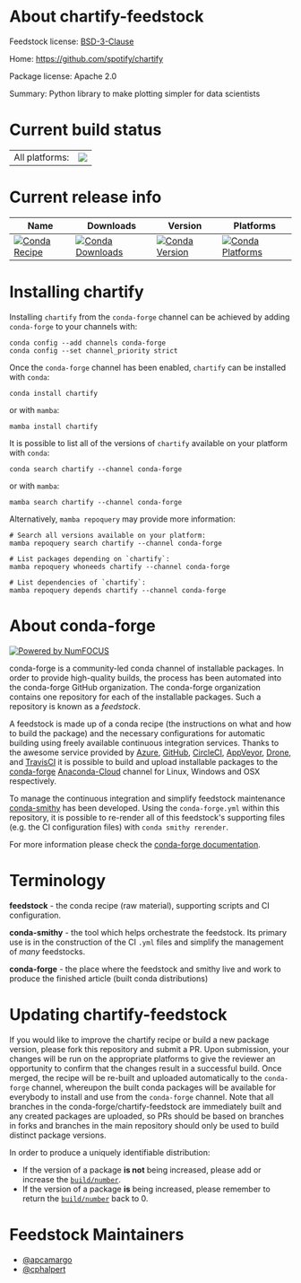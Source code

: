About chartify-feedstock
========================

Feedstock license: [BSD-3-Clause](https://github.com/conda-forge/chartify-feedstock/blob/main/LICENSE.txt)

Home: https://github.com/spotify/chartify

Package license: Apache 2.0

Summary: Python library to make plotting simpler for data scientists

Current build status
====================


<table><tr><td>All platforms:</td>
    <td>
      <a href="https://dev.azure.com/conda-forge/feedstock-builds/_build/latest?definitionId=2799&branchName=main">
        <img src="https://dev.azure.com/conda-forge/feedstock-builds/_apis/build/status/chartify-feedstock?branchName=main">
      </a>
    </td>
  </tr>
</table>

Current release info
====================

| Name | Downloads | Version | Platforms |
| --- | --- | --- | --- |
| [![Conda Recipe](https://img.shields.io/badge/recipe-chartify-green.svg)](https://anaconda.org/conda-forge/chartify) | [![Conda Downloads](https://img.shields.io/conda/dn/conda-forge/chartify.svg)](https://anaconda.org/conda-forge/chartify) | [![Conda Version](https://img.shields.io/conda/vn/conda-forge/chartify.svg)](https://anaconda.org/conda-forge/chartify) | [![Conda Platforms](https://img.shields.io/conda/pn/conda-forge/chartify.svg)](https://anaconda.org/conda-forge/chartify) |

Installing chartify
===================

Installing `chartify` from the `conda-forge` channel can be achieved by adding `conda-forge` to your channels with:

```
conda config --add channels conda-forge
conda config --set channel_priority strict
```

Once the `conda-forge` channel has been enabled, `chartify` can be installed with `conda`:

```
conda install chartify
```

or with `mamba`:

```
mamba install chartify
```

It is possible to list all of the versions of `chartify` available on your platform with `conda`:

```
conda search chartify --channel conda-forge
```

or with `mamba`:

```
mamba search chartify --channel conda-forge
```

Alternatively, `mamba repoquery` may provide more information:

```
# Search all versions available on your platform:
mamba repoquery search chartify --channel conda-forge

# List packages depending on `chartify`:
mamba repoquery whoneeds chartify --channel conda-forge

# List dependencies of `chartify`:
mamba repoquery depends chartify --channel conda-forge
```


About conda-forge
=================

[![Powered by
NumFOCUS](https://img.shields.io/badge/powered%20by-NumFOCUS-orange.svg?style=flat&colorA=E1523D&colorB=007D8A)](https://numfocus.org)

conda-forge is a community-led conda channel of installable packages.
In order to provide high-quality builds, the process has been automated into the
conda-forge GitHub organization. The conda-forge organization contains one repository
for each of the installable packages. Such a repository is known as a *feedstock*.

A feedstock is made up of a conda recipe (the instructions on what and how to build
the package) and the necessary configurations for automatic building using freely
available continuous integration services. Thanks to the awesome service provided by
[Azure](https://azure.microsoft.com/en-us/services/devops/), [GitHub](https://github.com/),
[CircleCI](https://circleci.com/), [AppVeyor](https://www.appveyor.com/),
[Drone](https://cloud.drone.io/welcome), and [TravisCI](https://travis-ci.com/)
it is possible to build and upload installable packages to the
[conda-forge](https://anaconda.org/conda-forge) [Anaconda-Cloud](https://anaconda.org/)
channel for Linux, Windows and OSX respectively.

To manage the continuous integration and simplify feedstock maintenance
[conda-smithy](https://github.com/conda-forge/conda-smithy) has been developed.
Using the ``conda-forge.yml`` within this repository, it is possible to re-render all of
this feedstock's supporting files (e.g. the CI configuration files) with ``conda smithy rerender``.

For more information please check the [conda-forge documentation](https://conda-forge.org/docs/).

Terminology
===========

**feedstock** - the conda recipe (raw material), supporting scripts and CI configuration.

**conda-smithy** - the tool which helps orchestrate the feedstock.
                   Its primary use is in the construction of the CI ``.yml`` files
                   and simplify the management of *many* feedstocks.

**conda-forge** - the place where the feedstock and smithy live and work to
                  produce the finished article (built conda distributions)


Updating chartify-feedstock
===========================

If you would like to improve the chartify recipe or build a new
package version, please fork this repository and submit a PR. Upon submission,
your changes will be run on the appropriate platforms to give the reviewer an
opportunity to confirm that the changes result in a successful build. Once
merged, the recipe will be re-built and uploaded automatically to the
`conda-forge` channel, whereupon the built conda packages will be available for
everybody to install and use from the `conda-forge` channel.
Note that all branches in the conda-forge/chartify-feedstock are
immediately built and any created packages are uploaded, so PRs should be based
on branches in forks and branches in the main repository should only be used to
build distinct package versions.

In order to produce a uniquely identifiable distribution:
 * If the version of a package **is not** being increased, please add or increase
   the [``build/number``](https://docs.conda.io/projects/conda-build/en/latest/resources/define-metadata.html#build-number-and-string).
 * If the version of a package **is** being increased, please remember to return
   the [``build/number``](https://docs.conda.io/projects/conda-build/en/latest/resources/define-metadata.html#build-number-and-string)
   back to 0.

Feedstock Maintainers
=====================

* [@apcamargo](https://github.com/apcamargo/)
* [@cphalpert](https://github.com/cphalpert/)

